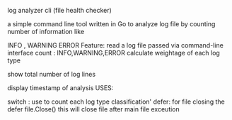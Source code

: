 log analyzer cli (file health checker)

a simple command line tool written in Go to analyze log file by counting
number of information like

INFO , WARNING ERROR
Feature:
read a log file passed via command-line interface
count :
   INFO,WARNING,ERROR
calculate weightage of each log type

show total number of log lines

display timestamp of analysis
 USES:

  switch : use to count each log type classification'
  defer: for file closing the defer file.Close() this will close file after main file exceution


   


